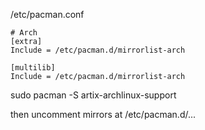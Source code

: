 /etc/pacman.conf

```
# Arch
[extra]
Include = /etc/pacman.d/mirrorlist-arch

[multilib]
Include = /etc/pacman.d/mirrorlist-arch
```

sudo pacman -S artix-archlinux-support

then uncomment mirrors at /etc/pacman.d/...
